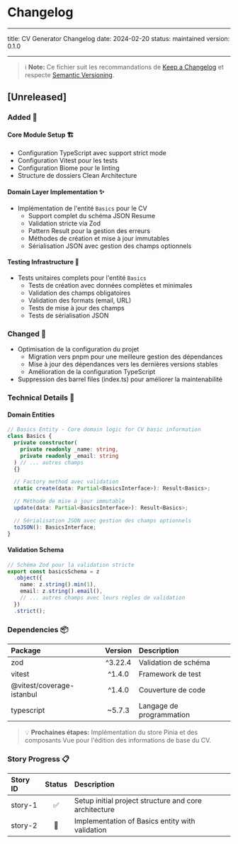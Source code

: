 # Changelog

---

title: CV Generator Changelog
date: 2024-02-20
status: maintained
version: 0.1.0

---

> ℹ️ **Note:** Ce fichier suit les recommandations de [Keep a Changelog](https://keepachangelog.com/fr/1.1.0/) et respecte [Semantic Versioning](https://semver.org/spec/v2.0.0.html).

## [Unreleased]

### Added 🎉

#### Core Module Setup 🏗️

- Configuration TypeScript avec support strict mode
- Configuration Vitest pour les tests
- Configuration Biome pour le linting
- Structure de dossiers Clean Architecture

#### Domain Layer Implementation ✨

- Implémentation de l'entité `Basics` pour le CV
  - Support complet du schéma JSON Resume
  - Validation stricte via Zod
  - Pattern Result pour la gestion des erreurs
  - Méthodes de création et mise à jour immutables
  - Sérialisation JSON avec gestion des champs optionnels

#### Testing Infrastructure 🧪

- Tests unitaires complets pour l'entité `Basics`
  - Tests de création avec données complètes et minimales
  - Validation des champs obligatoires
  - Validation des formats (email, URL)
  - Tests de mise à jour des champs
  - Tests de sérialisation JSON

### Changed 🔄

- Optimisation de la configuration du projet
  - Migration vers pnpm pour une meilleure gestion des dépendances
  - Mise à jour des dépendances vers les dernières versions stables
  - Amélioration de la configuration TypeScript
- Suppression des barrel files (index.ts) pour améliorer la maintenabilité

### Technical Details 🔧

#### Domain Entities

```typescript
// Basics Entity - Core domain logic for CV basic information
class Basics {
  private constructor(
    private readonly _name: string,
    private readonly _email: string
  ) // ... autres champs
  {}

  // Factory method avec validation
  static create(data: Partial<BasicsInterface>): Result<Basics>;

  // Méthode de mise à jour immutable
  update(data: Partial<BasicsInterface>): Result<Basics>;

  // Sérialisation JSON avec gestion des champs optionnels
  toJSON(): BasicsInterface;
}
```

#### Validation Schema

```typescript
// Schéma Zod pour la validation stricte
export const basicsSchema = z
  .object({
    name: z.string().min(1),
    email: z.string().email(),
    // ... autres champs avec leurs règles de validation
  })
  .strict();
```

### Dependencies 📦

| Package                   | Version | Description              |
| :------------------------ | :-----: | :----------------------- |
| zod                       | ^3.22.4 | Validation de schéma     |
| vitest                    | ^1.4.0  | Framework de test        |
| @vitest/coverage-istanbul | ^1.4.0  | Couverture de code       |
| typescript                | ~5.7.3  | Langage de programmation |

> 💡 **Prochaines étapes:** Implémentation du store Pinia et des composants Vue pour l'édition des informations de base du CV.

### Story Progress 📋

| Story ID | Status | Description                                           |
| :------- | :----: | :---------------------------------------------------- |
| story-1  |   ✅   | Setup initial project structure and core architecture |
| story-2  |   🚧   | Implementation of Basics entity with validation       |
